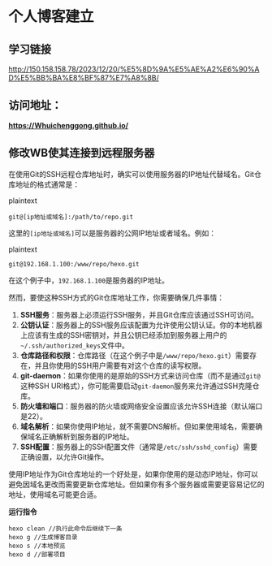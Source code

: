 # 个人博客建立

## 学习链接

http://150.158.158.78/2023/12/20/%E5%8D%9A%E5%AE%A2%E6%90%AD%E5%BB%BA%E8%BF%87%E7%A8%8B/



## 访问地址：

**https://Whuichenggong.github.io/**



## 修改WB使其连接到远程服务器

在使用Git的SSH远程仓库地址时，确实可以使用服务器的IP地址代替域名。Git仓库地址的格式通常是：

plaintext



```plaintext
git@[ip地址或域名]:/path/to/repo.git
```

这里的`[ip地址或域名]`可以是服务器的公网IP地址或者域名。例如：

plaintext



```plaintext
git@192.168.1.100:/www/repo/hexo.git
```

在这个例子中，`192.168.1.100`是服务器的IP地址。

然而，要使这种SSH方式的Git仓库地址工作，你需要确保几件事情：

1. **SSH服务**：服务器上必须运行SSH服务，并且Git仓库应该通过SSH可访问。
2. **公钥认证**：服务器上的SSH服务应该配置为允许使用公钥认证。你的本地机器上应该有生成的SSH密钥对，并且公钥已经添加到服务器上用户的`~/.ssh/authorized_keys`文件中。
3. **仓库路径和权限**：仓库路径（在这个例子中是`/www/repo/hexo.git`）需要存在，并且你使用的SSH用户需要有对这个仓库的读写权限。
4. **git-daemon**：如果你使用的是原始的SSH方式来访问仓库（而不是通过`git@`这种SSH URI格式），你可能需要启动`git-daemon`服务来允许通过SSH克隆仓库。
5. **防火墙和端口**：服务器的防火墙或网络安全设置应该允许SSH连接（默认端口是22）。
6. **域名解析**：如果你使用IP地址，就不需要DNS解析。但如果使用域名，需要确保域名正确解析到服务器的IP地址。
7. **SSH配置**：服务器上的SSH配置文件（通常是`/etc/ssh/sshd_config`）需要正确设置，以允许Git操作。

使用IP地址作为Git仓库地址的一个好处是，如果你使用的是动态IP地址，你可以避免因域名更改而需要更新仓库地址。但如果你有多个服务器或需要更容易记忆的地址，使用域名可能更合适。



**运行指令**

~~~
hexo clean //执行此命令后继续下一条
hexo g //生成博客目录
hexo s //本地预览
hexo d //部署项目
~~~

